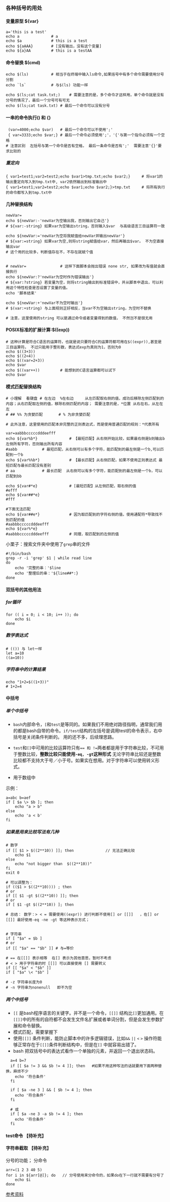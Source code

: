 ### 各种括号的用处

#### 变量原型 ${var}

```
a='this is a test'
echo a 				# a 
echo $a 			# this is a test
echo ${aAAA} 		# [没有输出，没有这个变量]
echo ${a}AA 		# this is a testAA
```



#### 命令替换 $(cmd)

```
echo $(ls)			# 相当于在终端中输入ls命令,如果括号中有多个命令需要使用分号分割
echo `ls`			# 与$(ls) 功能一样

echo $(ls;cat task.txt;)	# 需要注意的是，多个命令才这样用，单个命令就是没有分号的情况了，最后一个分号可有可无
echo $(ls;cat task.txt)	# 最后一个命令可以没有分号
```



#### 一串的命令执行() 和 {}

```
 (var=4000;echo $var)  	# 最后一个命令可以不使用';'
 { var=3333;echo $var;}	# 最后一个命令必须使用';'，'{'与第一个指令必须有一个空格
# 注意区别  左括号与第一个命令是否有空格， 最后一条命令是否有';'  需要注意'{}'要求比较的
```

##### 重定向

```
{ var1=test1;var2=test2;echo $var1>tmp.txt;echo $var2;}		# 将var1的输出重定向写入到tmp.txt中, var2依然输出到标准输出中
{ var1=test1;var2=test2;echo $var1;echo $var2;}>tmp.txt  	# 将所有执行的命令都写入到tmp.txt中
```



#### 几种替换结构 

```
newVar=
echo ${newVar:-'newVar为空输出我，否则输出它自己'}		
# ${var:-string} 如果var为空输出string，否则输入$var  与高级语言三目运算符一致

echo ${newVar:='newVar为空将我赋值给newVar并输出newVar'}		
# ${var:=string} 如果var为空,则将string赋值给var，然后再输出$var。 不为空直接输出var
# 这个用的比较多，判断值存在不，不存在就赋个值


# newVar=				# 这样下面脚本会抛出错误 none str, 如果改为有值就会直接执行
echo ${newVar:?'newVar为空时作为错误输出'}		
# ${var:?string} 若变量为空，则将string输出到标准错误中，并从脚本中退出，可以利用这个特性检查是否设置了变量的值。
echo '脚本结束'

echo ${newVar:+'newVar不为空时输出'}		
# $(var:+string) 与上面规则正好相反，当var不为空输出string，为空时不替换

# 注意，这里使用的string 可以是通过命令或者变量得到的数值， 不然岂不是很无用

```



#### POSIX标准的扩展计算:$((exp))

```
# 这种计算是符合C语言的运算符，也就是说只要符合C的运算符都可用在$((expr)),甚至是三目运算符。 不过只能用于整形数，表达式exp为真则为1，否则为0
echo $((3+3))
echo $((2<4))
echo $((var=2+3))
echo $var
echo $((var++))   		# 能想到的C语言运算都可以试下
echo $var
```



#### 模式匹配替换结构

```
# 小理解  看键盘 # 在左边  %在右边     从左匹配取右侧的值，成功后移除左侧匹配到的内容；从右匹配取左侧的值，移除右侧匹配的内容； 需要注意的是，*位置 从右在右，从左在左
# ## %% 为贪婪匹配		# % 为非贪婪匹配

# 此外注意，这里使用的匹配本非完整的正则表达式，而是使用普通匹配的规则：*代表所有

var=aabbbcccccdddeefff
echo ${var%b*}				# 【最短匹配】从右侧开始比较，如果最右侧是b则输出b左侧所有字符，否则输出所有内容   
#aabb 			# 最短匹配，从右侧可以有多个字符，能匹配到的最左侧是一个b,可以匹配到一个b
echo ${var%%b*}				# 【最长匹配】从右侧匹配，如果不使用正则表达式 最短匹配与最长匹配没有差别
# aa   			# 最长匹配  从右侧可以有多个字符，能匹配到的最左侧是一个b，可以匹配到bb

echo ${var#*e}				# [最短匹配】从左侧匹配，取右侧的值
#efff
echo ${var##*e}
#fff

#下面无法匹配
echo ${var##e*}				# 因为取匹配到的字符右侧的值，使用通配符*导致找不到匹配的值
#aabbbcccccdddeefff
echo ${var%*e}
#aabbbcccccdddeefff			# 同理，取匹配到的左侧的值
```



小栗子：搜索文件夹中使用了`grep`串的文件

```
#!/bin/bash
grep -r -i 'grep' $1 | while read line
do
	echo '完整的串：'$line
	echo '整理后的串：'${line##*:}
done
```



#### 双括号的其他用法

##### for循环

```
for (( i = 0; i < 10; i++ )); do
	echo $i
done
```

##### 数学表达式

```
# (()) 与 let一样
let a=10
((a=10))
```

##### 字符串中的计算结果

```
echo "1+2=$((1+3))"
# 1+2=4
```



#### 中括号

##### 单个中括号

- `bash`内部命令，`[`和`test`是等同的。如果我们不用绝对路径指明，通常我们用的都是bash自带的命令。`if/test`结构的左括号是调用test的命令表示，右中括号是关闭条件判断的。  用的还不多，后续理思路。


- `test`和`[]`中可用的比较运算符只有`== 和 !=`两者都是用于字符串比较，不可用于整数比较，__整数比较只能使用`-eq, -gt`这种形式__ 无论字符串比较还是整数比较都不支持大于号／小于号。如果实在想用。对于字符串可以使用转义形式。 
- 用于数组中

示例：

```
a=abc b=aef
if [ $a \> $b ]; then
	echo "a > b"
else
	echo 'a < b'
fi
```



##### 如果是用来比较写法有几种

```
# 数字
if [[ $1 > $((2**10)) ]]; then				// 无法正确比较
	echo $1
else 
	echo "not bigger than  $((2**10))"
fi
exit 0

# 可以调整为：
if (($1 > $((2**10)))) ; then
# or
if [[ $1 -gt $((2**10)) ]]; then
# or
if [ $1 -gt $((2**10)) ]; then

# 总结： 数字：> < = 需要使用((expr)) 进行判断不使用[] or [[]]   ，在[] or [[]] 最好使用-eq -ne -gt 等这种表示方式； 


# 字符串
if [ "$a" = $b ]    
# or
if [[ "$a" == "$b" ]] # 与=等价

# == 在[[]] 表示相等  在[] 表示为其他意思，暂时不考虑
# < > 用于字符串的时 [[]] 可以直接使用 [] 需要转义
if [[ "$a" < "$b" ]]
if [ "$a" \< "$b" ]

# -z 字符串长度为0
# -n 字符串为nonenull   即不为空
```






##### 两个中括号

- `[[` 是bash程序语言的关键字。并不是一个命令，`[[]]` 结构比`[]`更加通用。在`[[]]`中的所有的自符都不会发生文件名扩展或者单词分割，但是会发生参数扩展和命令替换。
- 模式匹配，需要掌握下
- 使用`[[]]` 条件判断，能防止脚本中的许多逻辑错误，比如`&&` `||` `<` `>` 操作符能够正常存在于`[[]]`条件判断结构中，但是在`[]` 中就容易出错了。
- bash 把双括号中的表达式看作一个单独的元素，并返回一个退出状态码。

```
  a=4 b=7
  if [[ $a != 3 && $b != 4 ]]; then   #如果不用这种写法的话就要用下面两种替换，麻烦不少
  	echo '符合条件'
  fi

  if [ $a -ne 3 ] && [ $b != 4 ]; then
  	echo '符合条件'
  fi

  # 或
  if [ $a -ne 3 -a $b != 4 ]; then
  	echo '符合条件'
  fi
```

  

#### test命令 【待补充】

#### 字符串截取 【待补充】

分号的功能； 分命令

```
arr=(1 2 3 40 5)
for i in ${arr[@]}; do   // 分号使用来分命令的，如果do在下一行就不需要有分号了
	echo $i 
done

```



<a href="http://www.jb51.net/article/60326.htm" target="_blank">参考资料</a>